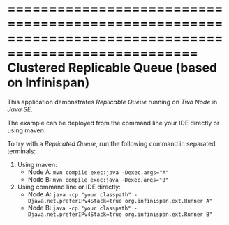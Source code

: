 =====================================================================================================
                          Clustered Replicable Queue (based on Infinispan)
=====================================================================================================

This application demonstrates *Replicable Queue* running on *Two Node* in *Java SE*.

The example can be deployed from the command line your IDE directly or using maven.

To try with a *Replicated Queue*, run the following command in separated terminals:

1. Using maven:
    * Node A: `mvn compile exec:java -Dexec.args="A"`
    * Node B: `mvn compile exec:java -Dexec.args="B"`
2. Using command line or IDE directly:
    * Node A: `java -cp "your classpath" -Djava.net.preferIPv4Stack=true org.infinispan.ext.Runner A"`
    * Node B: `java -cp "your classpath" -Djava.net.preferIPv4Stack=true org.infinispan.ext.Runner B"`
